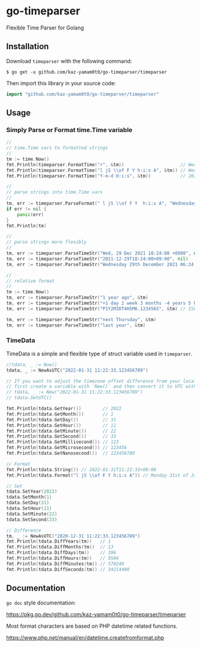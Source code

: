 # go-timeparser
Flexible Time Parser for Golang

## Installation

Download `timeparser` with the following command:

```shell
$ go get -u github.com/kaz-yamam0t0/go-timeparser/timeparser
```

Then import this library in your source code:

```go
import "github.com/kaz-yamam0t0/go-timeparser/timeparser"
```

## Usage

### Simply Parse or Format time.Time variable

```go
// 
// time.Time vars to formatted strings
// 
tm := time.Now()
fmt.Println(timeparser.FormatTime("r", &tm))                     // Wed, 29 Dec 2021 18:24:00 +0900
fmt.Println(timeparser.FormatTime("l jS \\of F Y h:i:s A", &tm)) // Wednesday 29th of December 2021 06:24:00 PM
fmt.Println(timeparser.FormatTime("Y-m-d H:i:s", &tm))           // 2021-12-29 18:24:00

// 
// parse strings into time.Time vars
// 
tm, err := timeparser.ParseFormat(" l jS \\of F Y  h:i:s A", "Wednesday 29th of December  2021 06:24:12 PM ")
if err != nil {
	panic(err)
}
fmt.Println(tm)

// 
// parse strings more flexibly
// 
tm, err := timeparser.ParseTimeStr("Wed, 29 Dec 2021 18:24:00 +0900", nil)
tm, err := timeparser.ParseTimeStr("2021-12-29T18:24:00+09:00", nil)
tm, err := timeparser.ParseTimeStr("Wednesday 29th December 2021 06:24:00 PM", nil)

// 
// relative format
// 
tm := time.Now()
tm, err := timeparser.ParseTimeStr("1 year ago", &tm)
tm, err := timeparser.ParseTimeStr("+1 day 2 week 3 months -4 years 5 hours -6 minutes 7 seconds", &tm)
tm, err := timeparser.ParseTimeStr("P1Y2M3DT4H5M6.123456S", &tm) // ISO 8601 Interval Format

tm, err := timeparser.ParseTimeStr("next Thursday", &tm)
tm, err := timeparser.ParseTimeStr("last year", &tm)

```

### TimeData

TimeData is a simple and flexible type of struct variable used in `timeparser`.

```go
//tdata, _ := Now()
tdata, _ := NewAsUTC("2022-01-31 11:22:33.123456789")

// If you want to adjust the timezone offset difference from your local env, 
// first create a variable with `New()` and then convert it to UTC with `SetUTC()`
// tdata, _ := New("2022-01-31 11:22:33.123456789")
// tdata.SetUTC()

fmt.Println(tdata.GetYear())        // 2022
fmt.Println(tdata.GetMonth())       // 1
fmt.Println(tdata.GetDay())         // 31
fmt.Println(tdata.GetHour())        // 11
fmt.Println(tdata.GetMinute())      // 22
fmt.Println(tdata.GetSecond())      // 33
fmt.Println(tdata.GetMillisecond()) // 123
fmt.Println(tdata.GetMicrosecond()) // 123456
fmt.Println(tdata.GetNanosecond())  // 123456789

// Format
fmt.Println(tdata.String()) // 2022-01-31T11:22:33+00:00
fmt.Println(tdata.Format("l jS \\of F Y h:i:s A")) // Monday 31st of January 2022 06:22:33 PM

// Set 
tdata.SetYear(2022)
tdata.SetMonth(1)
tdata.SetDay(31)
tdata.SetHour(11)
tdata.SetMinute(22)
tdata.SetSecond(33)

// Difference
tm, _ := NewAsUTC("2020-12-31 11:22:33.123456789")
fmt.Println(tdata.DiffYears(tm))   // 1
fmt.Println(tdata.DiffMonths(tm))  // 13
fmt.Println(tdata.DiffDays(tm))    // 396
fmt.Println(tdata.DiffHours(tm))   // 9504
fmt.Println(tdata.DiffMinutes(tm)) // 570240
fmt.Println(tdata.DiffSeconds(tm)) // 34214400

```


## Documentation

`go doc` style documentation:

https://pkg.go.dev/github.com/kaz-yamam0t0/go-timeparser/timeparser

Most format characters are based on PHP datetime related functions.

https://www.php.net/manual/en/datetime.createfromformat.php
